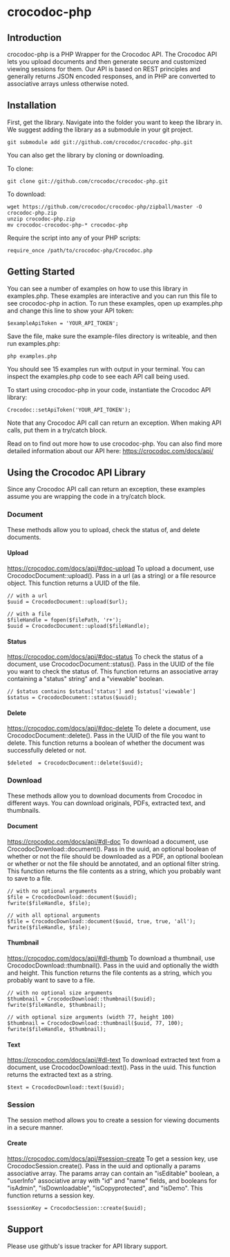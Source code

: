 # crocodoc-php

## Introduction

crocodoc-php is a PHP Wrapper for the Crocodoc API.
The Crocodoc API lets you upload documents and then generate secure and customized viewing sessions for them.
Our API is based on REST principles and generally returns JSON encoded responses,
and in PHP are converted to associative arrays unless otherwise noted.

## Installation

First, get the library.
Navigate into the folder you want to keep the library in.
We suggest adding the library as a submodule in your git project.

    git submodule add git://github.com/crocodoc/crocodoc-php.git

You can also get the library by cloning or downloading.

To clone:

    git clone git://github.com/crocodoc/crocodoc-php.git
    
To download:

    wget https://github.com/crocodoc/crocodoc-php/zipball/master -O crocodoc-php.zip
    unzip crocodoc-php.zip
    mv crocodoc-crocodoc-php-* crocodoc-php

Require the script into any of your PHP scripts:

	require_once /path/to/crocodoc-php/Crocodoc.php
	
## Getting Started

You can see a number of examples on how to use this library in examples.php.
These examples are interactive and you can run this file to see crocodoc-php in action.
To run these examples, open up examples.php and change this line to show your API token:

    $exampleApiToken = 'YOUR_API_TOKEN';
    
Save the file, make sure the example-files directory is writeable, and then run examples.php:

    php examples.php
    
You should see 15 examples run with output in your terminal.
You can inspect the examples.php code to see each API call being used.

To start using crocodoc-php in your code, instantiate the Crocodoc API library:

    Crocodoc::setApiToken('YOUR_API_TOKEN');
    
Note that any Crocodoc API call can return an exception.
When making API calls, put them in a try/catch block.

Read on to find out more how to use crocodoc-php.
You can also find more detailed information about our API here:
https://crocodoc.com/docs/api/

## Using the Crocodoc API Library

Since any Crocodoc API call can return an exception,
these examples assume you are wrapping the code in a try/catch block.

### Document

These methods allow you to upload, check the status of, and delete documents.

#### Upload

https://crocodoc.com/docs/api/#doc-upload
To upload a document, use CrocodocDocument::upload().
Pass  in a url (as a string) or a file resource object.
This function returns a UUID of the file.

	// with a url
    $uuid = CrocodocDocument::upload($url);
    
    // with a file
    $fileHandle = fopen($filePath, 'r+');
    $uuid = CrocodocDocument::upload($fileHandle);
    
#### Status

https://crocodoc.com/docs/api/#doc-status
To check the status of a document, use CrocodocDocument::status().
Pass in the UUID of the file you want to check the status of.
This function returns an associative array containing a "status" string" and a "viewable" boolean.

    // $status contains $status['status'] and $status['viewable']
    $status = CrocodocDocument::status($uuid);
    
#### Delete

https://crocodoc.com/docs/api/#doc-delete
To delete a document, use CrocodocDocument::delete().
Pass in the UUID of the file you want to delete.
This function returns a boolean of whether the document was successfully deleted or not.

    $deleted  = CrocodocDocument::delete($uuid);
    
### Download

These methods allow you to download documents from Crocodoc in different ways.
You can download originals, PDFs, extracted text, and thumbnails.

#### Document

https://crocodoc.com/docs/api/#dl-doc
To download a document, use CrocodocDownload::document().
Pass in the uuid,
an optional boolean of whether or not the file should be downloaded as a PDF,
an optional boolean or whether or not the file should be annotated,
and an optional filter string.
This function returns the file contents as a string, which you probably want to save to a file.

    // with no optional arguments
    $file = CrocodocDownload::document($uuid);
    fwrite($fileHandle, $file);
    
    // with all optional arguments
    $file = CrocodocDownload::document($uuid, true, true, 'all');
    fwrite($fileHandle, $file);
    
#### Thumbnail

https://crocodoc.com/docs/api/#dl-thumb
To download a thumbnail, use CrocodocDownload::thumbnail().
Pass in the uuid and optionally the width and height.
This function returns the file contents as a string, which you probably want to save to a file.

    // with no optional size arguments
    $thumbnail = CrocodocDownload::thumbnail($uuid);
    fwrite($fileHandle, $thumbnail);
    
    // with optional size arguments (width 77, height 100)
    $thumbnail = CrocodocDownload::thumbnail($uuid, 77, 100);
    fwrite($fileHandle, $thumbnail);

#### Text

https://crocodoc.com/docs/api/#dl-text
To download extracted text from a document, use CrocodocDownload::text().
Pass in the uuid.
This function returns the extracted text as a string.

    $text = CrocodocDownload::text($uuid);
    
### Session

The session method allows you to create a session for viewing documents in a secure manner.

#### Create

https://crocodoc.com/docs/api/#session-create
To get a session key, use CrocodocSession.create().
Pass in the uuid and optionally a params associative array.
The params array can contain an "isEditable" boolean,
a "userInfo" associative array with "id" and "name" fields,
and booleans for "isAdmin", "isDownloadable", "isCopyprotected", and "isDemo".
This function returns a session key.

    $sessionKey = CrocodocSession::create($uuid);
    
## Support

Please use github's issue tracker for API library support.